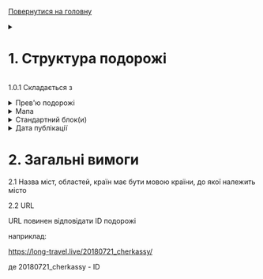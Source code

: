[Повернутися на головну](https://github.com/scholokov/long-travel-2/blob/main/Requirements/Requirements.md) 

<details>
    <summary><h1>1. Структура подорожі</h1></summary> 
    <img width="345" alt="image" src="https://github.com/scholokov/long-travel-2/assets/22824947/3c10862c-ab27-4baf-bcf2-42391112dd39">
</details>

1.0.1 Складається з

<details>
    <summary>Прев'ю подорожі</summary> 
	
<img width="358" alt="image" src="https://github.com/scholokov/long-travel-2/assets/22824947/f81d4723-5891-4c12-9d73-0a3e51e24a11">


1.1.1 Складається з
- Назва подорожі
- Країна, у вигляді прапору країни (входить у Прев'ю)
- Період часу (входить у Прев'ю)
- Прев'ю (картинка)

1.1.2 Назви подорожі - може складатися з
- Назви об'єкта подорожі
- міст, країн
- або мати іншу назву, яка описує саму подорож

1.1.2.1 Назва має бути унікальною у розрізі всіх подорожей

1.1.2.2 У назві ID подорожі не повинен бути присутнім

1.1.2.3 У назві дозволені символи:
- А-Я (символи укр-рус алфавіту)
- A-Z (символи латинського алфавіту)
- цифри
- ,-!?.

1.1.2.4 Якщо назва подорожі складається з перечня міст, то повинні бути відсутні старт і кінець подорожі (наприклад Київ-Канів-Тернопіль-Київ, має бути замінено на Канів-Тернопіль)

1.1.2.5 Назви країн кожної подорожі знаходяться у [Повний перелік всіх подорожей](https://github.com/scholokov/long-travel-2/wiki/3.1-%D0%9F%D0%BE%D0%B4%D0%BE%D1%80%D0%BE%D0%B6%D1%96.-%D0%9F%D0%B5%D1%80%D0%B5%D0%BB%D1%96%D0%BA)

1.1.3 Кількість прапорців відповідає кількості відвіданих країн

1.1.3.1 Відповідність відвіданих країн, знаходиться у [Повному переліку всіх подорожей](https://github.com/scholokov/long-travel-2/wiki/3.1-%D0%9F%D0%BE%D0%B4%D0%BE%D1%80%D0%BE%D0%B6%D1%96.-%D0%9F%D0%B5%D1%80%D0%B5%D0%BB%D1%96%D0%BA)

1.1.4 Формат дати:

`DD.MM.YYYY`

або

`DD.MM.YYYY - DD.MM.YYYY`

1.1.5 Прев'ю (картинка) - має бути унікальним у розрізі всіх подорожей	
	
</details>


<details>
    <summary>Мапа</summary> 
    <img width="361" alt="image" src="https://github.com/scholokov/long-travel-2/assets/22824947/878298c4-2b34-4d32-b92b-b3755e3bd8d5">
	
## 1.2 Мапа 
![](https://github.com/scholokov/long-travel-2/blob/main/Foto/map.JPG)

1.2.1.1 Загальна карта повинна бути присутня в кожній подорожі

1.2.1.2 У розрізі однієї подорожі має бути лише один блок з картою

### 1.2.2. Маршрут подорожі
![](https://github.com/scholokov/long-travel-2/blob/main/Foto/legend.png)

1.2.2.1 Біля кожної проміжної точки повинна бути вказана пройдена відстань від попередньої точки подорожі
![](https://github.com/scholokov/long-travel-2/blob/main/Foto/legend2.png)

1.2.2.2 Початкова точка відображаєься кружком, кінцева - у вигляді краплі
![](https://github.com/scholokov/long-travel-2/blob/main/Foto/legend3.png)

1.2.2.3 "Пам'ятки" відображаються "зірочками"
![](https://github.com/scholokov/long-travel-2/blob/main/Foto/legend4.png)

1.2.2.4 Якщо маршрут йде відразу на "визначну пам'ятку", то вона знаходиться на лінії маршруту
![](https://github.com/scholokov/long-travel-2/blob/main/Foto/legend4.png)

1.2.2.5 Якщо маршрут йде спочатку на проміжну точку (наприклад, готель чи місто), а вже від нього на пам'ятки, то вони знаходяться трохи з відступом від лінії маршруту
![](https://github.com/scholokov/long-travel-2/blob/main/Foto/legend5.png)

1.2.2.5.0.1 Проміжні міста знаходяться на основній лінії

1.2.2.5.1 Також ця точка поєднується пунктирною лінією
![image](https://user-images.githubusercontent.com/22824947/195812719-ab592b5b-f3bb-4f81-830a-79cd9b339a2d.png)

1.2.2.6 Якщо весь маршрут не виходить за межі Києва, має бути тільки одна точка
<img width="809" alt="image" src="https://user-images.githubusercontent.com/22824947/178454993-b66c001f-2cf0-41dd-a5fe-26394a47ca17.png">

1.2.2.7 Повинен бути присутнім активний елемент

1.2.2.7.1 Назва - "Відкрити подорож"

1.2.2.7.2 Після натискання повинна відкриватися відповідна сторінка з подорожжю

1.2.2.7.3 Лінка завжди веде на продакшн

1.2.2.7.4 Якщо на мапі лише одна точка, то кнопка має розташовуватись:

![image](https://github.com/scholokov/long-travel-2/assets/22824947/00db6276-95f3-4942-8f31-b412092cfe29)

1.2.2.7.4.1 Якщо більше ніж одна точка на мапі, кнопка має розташовуватись знизу:

![image](https://github.com/scholokov/long-travel-2/assets/22824947/482849d3-62a4-4ad8-b038-faad850bd038)

1.2.2.8 Повинна бути присутнім прев'ю фото

1.2.2.8.1 Прев'ю має збігатися з прев'ю на глобальній карті

1.2.2.8.2 Прев'ю має збігатися з прев'ю самої подорожі

![image](https://user-images.githubusercontent.com/22824947/202218150-736e2d45-1b4a-48ad-9cea-66813b518e6b.png)

1.2.2.8.3 Має бути лише одне прев'ю

1.2.2.8.4 Прев'ю може бути прив'язаним до любої точки

1.2.2.9 Мова

1.2.2.9.1 Всі назви країн мають бути на англійській мові

1.2.2.9.2 Назви міст мають бути на мові країн, до яких вони належать

1.2.2.9.3 Все інше на українській мові

1.2.2.10 Відображення

1.2.2.10.1 Країна та дата обов'язково відображається для першої та останньої точки

1.2.2.10.1 Якщо країна або дата збігається з наступною точкою (зверху) то вона не відображається

### 1.2.3. Карта
![](https://github.com/scholokov/long-travel-2/blob/main/Foto/legend6.png)

1.2.3.1 Крапки на карті з'єднуються суцільною лінією
![](https://github.com/scholokov/long-travel-2/blob/main/Foto/legend7.png)

1.2.3.2 Пам'ятки, які прив'язані до якоїсь проміжної точки (і на "Легенді" мають відступ), а не маршруту, сполучаються з проміжною точкою, вказаною на схемі (місто або готель) пунктирними лініями
![](https://github.com/scholokov/long-travel-2/blob/main/Foto/legend8.png)	
	
	
</details>

<details>
     <summary>Стандартний блок(и)</summary> 
     <img width="369" alt="image" src="https://github.com/scholokov/long-travel-2/assets/22824947/c0e93afa-70c0-4a26-8107-45908b8bd6b7">
	 
## 1.3 Стандартний блок(и)

1.3.1 Складається з
- Header (Прев'ю)
![image](https://github.com/scholokov/long-travel-2/assets/22824947/3f35fb7a-f481-446a-b397-d836892dfe9d)
- Body
<img width="346" alt="image" src="https://github.com/scholokov/long-travel-2/assets/22824947/6df61b98-db2c-48e9-9576-95084326c7ed">


1.3.1.1 Header (Прев'ю) складається з
- Назва подорожі *
- Місто або Місто, Область
- Країна, у вигляді прапору *
- Проміжок часу *
- Прев'ю *

*-Блоки, які обов'язково повинні бути присутні

1.3.1.1.1 Якщо є блок "дорога" він повинен мати наступний формат: "Дорога: ХХХ - YYY", де XXX - початкова точка, YYY - кінцева точка. Також блок дорога повинна містити один або кілька прапорів країн, залежно від кількості країн цього маршруту. Розташування прапора на протилежному боці від точок подорожі. (детальніше написано у [Стандартних блоках](https://github.com/scholokov/long-travel-2/wiki/4.3-%D0%9F%D0%BE%D0%B4%D0%BE%D1%80%D0%BE%D0%B6.-%D0%A1%D1%82%D0%B0%D0%BD%D0%B4%D0%B0%D1%80%D1%82%D0%BD%D1%96-%D0%B1%D0%BB%D0%BE%D0%BA%D0%B8))

1.3.1.2 Body складається з
- Галерея з фото та відео (пункт 1.3.3)
- Youtube відео/галерея (пункт 1.3.4)
- Текстовий опис

але, як мінімум - один з цих блоків

1.3.2 Стандартних блоків може бути необмежена кількість, але не менше одного

<details>
    <summary>1.3.3 Типи стандартних блоків</summary> 

Дизайн:
https://www.figma.com/file/mh7iDnG6ec7yiC0SCGad7L/Long-Travel?node-id=986%3A6&t=jNFh815uWZqa5QBr-0

1.3.3.1 Road

Переміщення на автівці

| Номер рядку    | Приклад                 | Пояснення 
| ---            | ---                     | ---                
| 1              | Дорога                  | Назва
| 2              | Київ - Харків           | З якого міста в яке відбувається переміщення
| 3a             | 11.11.2011              | Дата (формат: DD.MM.YYYY), коли переміщення відбувається за один день
| 3b             | 11.11.2011 - 11.11.2011 | Діапазон дат (формат:  DD.MM.YYYY - DD.MM.YYYY), коли переміщення відбувається більше ніж за один день
| прапор         | присутній               | Кількість - залежить від кількості країн (але не більше двох)            

1.3.3.2 Train

Переміщення на потязі

| Номер рядку    | Приклад                 | Пояснення
| ---            | ---                     | ---                
| 1              | Дорога                  | Назва
| 2              | Київ - Харків           | З якого міста в яке відбувається переміщення
| 3a             | 11.11.2011              | Дата (формат: DD.MM.YYYY), коли переміщення відбувається за один день
| 3b             | 11.11.2011 - 11.11.2011 | Діапазон дат (формат:  DD.MM.YYYY - DD.MM.YYYY), коли переміщення відбувається більше ніж за один день
| прапор         | присутній               | Кількість - залежить від кількості країн


1.3.3.3 Boat

Переміщення на надводному транспорті

| Номер рядку    | Приклад                 | Пояснення                                        
| ---            | ---                     | ---                
| 1              | Дорога                  | Назва
| 2              | Київ - Харків           | З якого міста в яке відбувається переміщення
| 3a             | 11.11.2011              | Дата (формат: DD.MM.YYYY), коли переміщення відбувається за один день
| 3b             | 11.11.2011 - 11.11.2011 | Діапазон дат (формат:  DD.MM.YYYY - DD.MM.YYYY), коли переміщення відбувається більше ніж за один день
| прапор         | присутній               | Кількість - залежить від кількості країн

1.3.3.4 Sub-marine

Переміщення на підводному транспорті

| Номер рядку    | Приклад                 | Пояснення                                        
| ---            | ---                     | ---                
| 1              | Дорога                  | Назва
| 2              | Київ - Харків           | З якого міста в яке відбувається переміщення
| 3a             | 11.11.2011              | Дата (формат: DD.MM.YYYY), коли переміщення відбувається за один день
| 3b             | 11.11.2011 - 11.11.2011 | Діапазон дат (формат:  DD.MM.YYYY - DD.MM.YYYY), коли переміщення відбувається більше ніж за один день
| прапор         | присутній               | Кількість - залежить від кількості країн

1.3.3.5 Fly 

Переміщення літаком

| Номер рядку    | Приклад                 | Пояснення                                        
| ---            | ---                     | ---                
| 1              | Дорога                  | Назва
| 2              | Київ - Харків           | З якого міста в яке відбувається переміщення
| 3a             | 11.11.2011              | Дата (формат: DD.MM.YYYY), коли переміщення відбувається за один день
| 3b             | 11.11.2011 - 11.11.2011 | Діапазон дат (формат:  DD.MM.YYYY - DD.MM.YYYY), коли переміщення відбувається більше ніж за один день
| прапор         | присутній               | Кількість - залежить від кількості країн

1.3.3.6 Ferry 

Переміщення паромом

| Номер рядку    | Приклад                 | Пояснення                                        
| ---            | ---                     | ---                
| 1              | Дорога                  | Назва
| 2              | Київ - Харків           | З якого міста в яке відбувається переміщення
| 3a             | 11.11.2011              | Дата (формат: DD.MM.YYYY), коли переміщення відбувається за один день
| 3b             | 11.11.2011 - 11.11.2011 | Діапазон дат (формат:  DD.MM.YYYY - DD.MM.YYYY), коли переміщення відбувається більше ніж за один день
| прапор         | присутній               | Кількість - залежить від кількості країн

1.3.3.7 Car Rental 

Інформація про аренду

| Номер рядку    | Приклад                 | Пояснення
| ---            | ---                     | ---                
| 1              | AVIS                    | Назва компанії, яка здає в аренду
| 2              | Київ                    | Місто, де здається в аренду
| 3              | 11.11.2011              | Дата (формат: DD.MM.YYYY)
| прапор         | присутній               | Кількість - один 

1.3.3.8 Hotel 

проживання у готілі

| Номер рядку    | Приклад                 | Пояснення                                        
| ---            | ---                     | ---                
| 1              | Перлина Карпат          | Назва, має бути у  вигляді активної лінки на опис готелю
| 2              | Київ                    | Місто
| 3a             | 11.11.2011              | Дата (формат: DD.MM.YYYY), коли проживання було лише 1 день
| 3b             | 11.11.2011 - 11.11.2011 | Діапазон дат (формат:  DD.MM.YYYY - DD.MM.YYYY), коли проживання було більше одного дня
| прапор         | присутній               | Кількість - один 

1.3.3.9 Restaurant 

Відвідування ресторану

| Номер рядку    | Приклад                 | Пояснення                                        
| ---            | ---                     | ---                
| 1              | Пузата хата             | Назва
| 2              | Київ                    | Місто
| 3              | 11.11.2011              | Дата (формат: DD.MM.YYYY)
| прапор         | присутній               | Кількість - один 

1.3.3.10 Beach

Відвідування пляжу

| Номер рядку    | Приклад                 | Пояснення                                        
| ---            | ---                     | ---                
| 1              | Golden Horn             | Назва
| 2              | Київ                    | Місто
| 3a             | 11.11.2011              | Дата (формат: DD.MM.YYYY), коли відвідування було протягом одного дня
| 3b             | 11.11.2011 - 11.11.2011 | Діапазон дат (формат:  DD.MM.YYYY - DD.MM.YYYY), коли відвідування було більше одного дня
| прапор         | присутній               | Кількість - один 

1.3.3.11 Місто

Відвідування міста

| Номер рядку    | Приклад                 | Пояснення
| ---            | ---                     | ---                
| 1              | Київ                    | Місто
| 3a             | 11.11.2011              | Дата (формат: DD.MM.YYYY), коли відвідування було протягом одного дня
| 3b             | 11.11.2011 - 11.11.2011 | Діапазон дат (формат:  DD.MM.YYYY - DD.MM.YYYY), коли відвідування було більше одного дня
| прапор         | присутній               | Кількість - один 

1.3.3.12 Metropolis

відвідування великого міста

| Номер рядку    | Приклад                 | Пояснення
| ---            | ---                     | ---                
| 1              | Київ                    | Місто
| 3a             | 11.11.2011              | Дата (формат: DD.MM.YYYY), коли відвідування було протягом одного дня
| 3b             | 11.11.2011 - 11.11.2011 | Діапазон дат (формат:  DD.MM.YYYY - DD.MM.YYYY), коли відвідування було більше одного дня
| прапор         | присутній               | Кількість - один 

1.3.3.13 Village

Відвідування невеличкого міста / села

| Номер рядку    | Приклад                 | Пояснення                                        
| ---            | ---                     | ---                
| 1              | Київ                    | Місто
| 3a             | 11.11.2011              | Дата (формат: DD.MM.YYYY), коли відвідування було протягом одного дня
| 3b             | 11.11.2011 - 11.11.2011 | Діапазон дат (формат:  DD.MM.YYYY - DD.MM.YYYY), коли відвідування було більше одного дня
| прапор         | присутній               | Кількість - один 

1.3.3.14 Entertainment

Відвідування розважального міста

| Номер рядку    | Приклад                 | Пояснення
| ---            | ---                     | ---                
| 1              | Шоу "1001 ніч"          | Назва
| 2              | Київ                    | Місто
| 3a             | 11.11.2011              | Дата (формат: DD.MM.YYYY), коли відвідування було протягом одного дня
| 3b             | 11.11.2011 - 11.11.2011 | Діапазон дат (формат:  DD.MM.YYYY - DD.MM.YYYY), коли відвідування було більше одного дня
| прапор         | присутній               | Кількість - один 

1.3.3.15 Zoo

Відвідування зоопарку

| Номер рядку    | Приклад                 | Пояснення                                        
| ---            | ---                     | ---                
| 1              | Київський зоопарк       | Назва
| 2              | Київ                    | Місто
| 3              | 11.11.2011              | Дата (формат: DD.MM.YYYY)
| прапор         | присутній               | Кількість - один 

1.3.3.16 Mountain

Відвідування гір

| Номер рядку    | Приклад                 | Пояснення
| ---            | ---                     | ---                
| 1              | Карпати                 | Назва
| 2a             | 11.11.2011              | Дата (формат: DD.MM.YYYY), коли відвідування було протягом одного дня
| 2b             | 11.11.2011 - 11.11.2011 | Діапазон дат (формат:  DD.MM.YYYY - DD.MM.YYYY), коли відвідування було більше одного дня
| прапор         | присутній               | Кількість - один 

1.3.3.17 Cave

Відвідування печер

| Номер рядку    | Приклад                 | Пояснення
| ---            | ---                     | ---                
| 1              | Соляна печера           | Назва
| 2a             | 11.11.2011              | Дата (формат: DD.MM.YYYY), коли відвідування було протягом одного дня
| 2b             | 11.11.2011 - 11.11.2011 | Діапазон дат (формат:  DD.MM.YYYY - DD.MM.YYYY), коли відвідування було більше одного дня
| прапор         | присутній               | Кількість - один 

1.3.3.18 Water-fall

Відвідування водопаду

| Номер рядку    | Приклад                 | Пояснення
| ---            | ---                     | ---                
| 1              | Ніагара                 | Назва
| 2a             | 11.11.2011              | Дата (формат: DD.MM.YYYY), коли відвідування було протягом одного дня
| 2b             | 11.11.2011 - 11.11.2011 | Діапазон дат (формат:  DD.MM.YYYY - DD.MM.YYYY), коли відвідування було більше одного дня
| прапор         | присутній               | Кількість - один 

1.3.3.19 River-Lake

Відвідування річки або озера

| Номер рядку    | Приклад                 | Пояснення
| ---            | ---                     | ---                
| 1              | Озеро Світязь           | Назва
| 2a             | 11.11.2011              | Дата (формат: DD.MM.YYYY), коли відвідування було протягом одного дня
| 2b             | 11.11.2011 - 11.11.2011 | Діапазон дат (формат:  DD.MM.YYYY - DD.MM.YYYY), коли відвідування було більше одного дня
| прапор         | присутній               | Кількість - один 

1.3.3.20 Castle

Відвідування замку

| Номер рядку    | Приклад                 | Пояснення
| ---            | ---                     | ---                
| 1              | Замок Судак             | Назва
| 2a             | 11.11.2011              | Дата (формат: DD.MM.YYYY), коли відвідування було протягом одного дня
| 2b             | 11.11.2011 - 11.11.2011 | Діапазон дат (формат:  DD.MM.YYYY - DD.MM.YYYY), коли відвідування було більше одного дня
| прапор         | присутній               | Кількість - один 

1.3.3.21 Shopping

Відвідування магазинів, торгових центрів

| Номер рядку    | Приклад                 | Пояснення
| ---            | ---                     | ---                
| 1              | Mall                    | Назва
| 2              | Київ                    | Місто
| 3a             | 11.11.2011              | Дата (формат: DD.MM.YYYY), коли відвідування було протягом одного дня
| 3b             | 11.11.2011 - 11.11.2011 | Діапазон дат (формат:  DD.MM.YYYY - DD.MM.YYYY), коли відвідування було більше одного дня
| прапор         | присутній               | Кількість - один 

1.3.3.22 Sport

Відвідування спортивних заходів

| Номер рядку    | Приклад                 | Пояснення
| ---            | ---                     | ---                
| 1              | Конопська ДЮСШ          | Назва
| 2              | Київ                    | Місто
| 3a             | 11.11.2011              | Дата (формат: DD.MM.YYYY), коли відвідування було протягом одного дня
| 3b             | 11.11.2011 - 11.11.2011 | Діапазон дат (формат:  DD.MM.YYYY - DD.MM.YYYY), коли відвідування було більше одного дня
| прапор         | присутній               | Кількість - один 

1.3.3.23 Park

Відвідування парку

| Номер рядку    | Приклад                 | Пояснення                                        
| ---            | ---                     | ---                
| 1              | Національний парк “Межигір’я”| Назва
| 2              | Київ                    | Місто
| 3a             | 11.11.2011              | Дата (формат: DD.MM.YYYY), коли відвідування було протягом одного дня
| 3b             | 11.11.2011 - 11.11.2011 | Діапазон дат (формат:  DD.MM.YYYY - DD.MM.YYYY), коли відвідування було більше одного дня
| прапор         | присутній               | Кількість - один 

1.3.3.24 Museum

Відвідування музею

| Номер рядку    | Приклад                 | Пояснення
| ---            | ---                     | ---                
| 1              | Державний музей авіації | Назва
| 2              | Київ                    | Місто
| 3a             | 11.11.2011              | Дата (формат: DD.MM.YYYY), коли відвідування було протягом одного дня
| 3b             | 11.11.2011 - 11.11.2011 | Діапазон дат (формат:  DD.MM.YYYY - DD.MM.YYYY), коли відвідування було більше одного дня
| прапор         | присутній               | Кількість - один 

1.3.3.25 Country

Відвідування країни

| Номер рядку    | Приклад                 | Пояснення
| ---            | ---                     | ---                
| 1              | Hungary                 | Назва
| 2a             | 11.11.2011              | Дата (формат: DD.MM.YYYY), коли відвідування було протягом одного дня
| 2b             | 11.11.2011 - 11.11.2011 | Діапазон дат (формат:  DD.MM.YYYY - DD.MM.YYYY), коли відвідування було більше одного дня
| прапор         | присутній               | Кількість - один 

1.3.3.26 Preparation

Підготовка до подорожі

| Номер рядку    | Приклад                 | Пояснення                                        
| ---            | ---                     | ---                
| 1              | Підготовка              | Назва
| прапор         | відсутній

1.3.3.27 Home

Повернення додому

| Номер рядку    | Приклад                 | Пояснення
| ---            | ---                     | ---                
| 1              | Дома                    | Назва
| прапор         | відсутній

1.3.3.28 Mountain road

Горна дорога

| Номер рядку    | Приклад                 | Пояснення
| ---            | ---                     | ---                
| 1              | Transfagarasan road     | Назва
| 2a             | 11.11.2011              | Дата (формат: DD.MM.YYYY)
| 2b             | 11.11.2011 - 11.11.2011 | Діапазон дат (формат:  DD.MM.YYYY - DD.MM.YYYY)
| прапор         | присутній               | Кількість - один 

</details>




### 1.3.3 Галерея з фото та відео

1.3.3.1 Загальне

1.3.3.1.1 Фотографії повинні підвантажуватись не всі відразу, а тільки ті, що наближаються до видимої області (Lazy Loading)

1.3.3.2. Галерея

1.3.3.2.1 Галерея складається з прев'ю фото

1.3.3.2.2 Натисніть на прев'ю фото - відображається повноцінне фото (LightBox)

1.3.3.2.3 Тип фотогалереї повинен бути Justified Grid:

<img width="628" alt="image" src="https://user-images.githubusercontent.com/22824947/178441236-9305e6b2-12b7-4d59-b062-e0e9dcc4b670.png">

для того щоб перевірити, відкриваємо дев тулс

шукаємо div:

![image](https://user-images.githubusercontent.com/22824947/195586969-b8eb9423-ded6-456f-96be-cd5b2b1a729e.png)

у ньмоу ключ layout повинен мати значення "random"

![image](https://user-images.githubusercontent.com/22824947/206526318-9028b7dc-f616-4698-a73a-885dc941e1c3.png)


приклади:
правильна:
layout=random
![image](https://user-images.githubusercontent.com/22824947/206524459-40e71837-3bf1-4e87-934d-c763123269c0.png)

неправильна:
layout=square
![image](https://user-images.githubusercontent.com/22824947/206524273-4a38f19d-5812-433a-b1ac-c87a513ed5d5.png)

1.3.3.3. LightBox

![](https://github.com/scholokov/long-travel-2/blob/main/Foto/LightBox.JPG)

1.3.3.3.1 LightBox повинен закриватися за ESC

1.3.3.3.2 Повинен бути хрестик для закриття LightBox

1.3.3.3.2 Повинні бути стрілки для прогортання фото

1.3.3.4. Відео

1.3.3.4.1 Галерея може містити фото та відео

1.3.3.4.2 Відео має програватися після натискання на кнопку Play

1.3.3.5. Механізм роботи прев'ю та фото:

* На сервері знаходиться фото вихідної якості
* Для побудови галереї клієнту видається фото "достатньої" якості. Тобто якості рівного або меншого від початкового, залежно від параметрів клієнта. Тобто галерея зазвичай складається з менш якісних фото (тобто так звані прев'ю), ніж вихідні
* При виведенні LightBox порівнюються розміри прев'ю і розміри LighBox, якщо розміри в LightBox значно більше ніж прев'ю, запитуються якісніші фото, аж до фото вихідної якості

### 1.3.4 Youtube Галереї

1.3.4.1. Youtube відео/відео галерея.

1.3.4.1.1 Містить лише відео.

1.3.4.1.2 Якщо містить більше одного відео перетворюється на галерею

1.3.4.1.3 Якщо відео належить до "дороги", то підпис має формат: Початковий пункт виїзду - кінцевий пункт приїзду

наприклад:

`2020.01.30 Київ-Одеса 01`

де "порядковий номер" необов'язковий параметр

1.3.4.1.3.0 Якщо існує більше ніж 2 точки, то формат буде той самий

наприклад:

`2020.01.30 Київ-Умань-Одеса 01`

1.3.4.1.3.1.0 Якщо у подорожі лише одне місце має бути наступний формат: 

`Дата Подія Номер (якщо більше одного відео)`

`2020.01.30 Межигірья 01`

`2020.01.30 Пляж 01`

1.3.4.1.3.1 В інших випадках підпис має формат:

`Дата Місце Подія Номер (якщо більше одного відео)`

`2020.01.30 San Marino Пляж 01`

де "порядковий номер" необов'язковий параметр

1.3.4.1.3.2 Назва відео лише українською мовою

1.3.4.1.3.2.1 Назви Країн та міст поза Україною - на англійській мові

1.3.4.1.3.3 Формат дати зворотній - YYYY.MM.DD, наприклад 2020.01.30

1.3.4.1.4 Якщо в відео галереї знаходиться декілька відео та вони мають різні дати, у назві має бути присутня лише сама рання дата (а не діапазон дат)
	 
1.3.4.1.5 Ім'я та прізвище автора мають бути на анг мові 
	 
![image](https://github.com/scholokov/long-travel-2/assets/22824947/31c7bbcf-14b6-43cb-8d25-2ea8baea5327)

	 
	 
</details>

<details>
      <summary>Дата публікації</summary> 
      <img width="353" alt="image" src="https://github.com/scholokov/long-travel-2/assets/22824947/17353997-dde6-4e8f-aa03-b64f4c072492">
	  
## 1.4 Дата публікації

1.4.1 Формат
DD.MM.YYYY

1.4.2 Дата публікації повинна відповідати стартовій даті подорожі	  
	  
	  
</details>








# 2. Загальні вимоги

2.1 Назва міст, областей, країн має бути мовою країни, до якої належить місто

2.2 URL

URL повинен відповідати ID подорожі

наприклад:

https://long-travel.live/20180721_cherkassy/

де 20180721_cherkassy - ID

